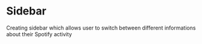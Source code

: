 # Sidebar

Creating sidebar which allows user to switch between different informations about their Spotify activity
